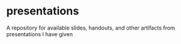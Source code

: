 # presentations
 A repository for available slides, handouts, and other artifacts from presentations I have given 

